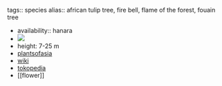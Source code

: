 tags:: species
alias:: african tulip tree, fire bell, flame of the forest, fouain tree

- availability:: hanara
- ![](https://peach-geographical-bat-397.mypinata.cloud/ipfs/QmY35FA3VXbtHVmcdzZ8FL4UYJTw6EwDmTGdQnfAur44Fk)
- height: 7-25 m
- [plantsofasia](http://www.plantsofasia.com/index/spathodea_campanulata/0-405)
- [wiki](https://en.wikipedia.org/wiki/Spathodea)
- [tokopedia](https://www.tokopedia.com/ziatokopot/pohon-spathodea-campanulata-tinggi-2meter?extParam=ivf%3Dfalse%26src%3Dsearch&refined=true)
- [[flower]]